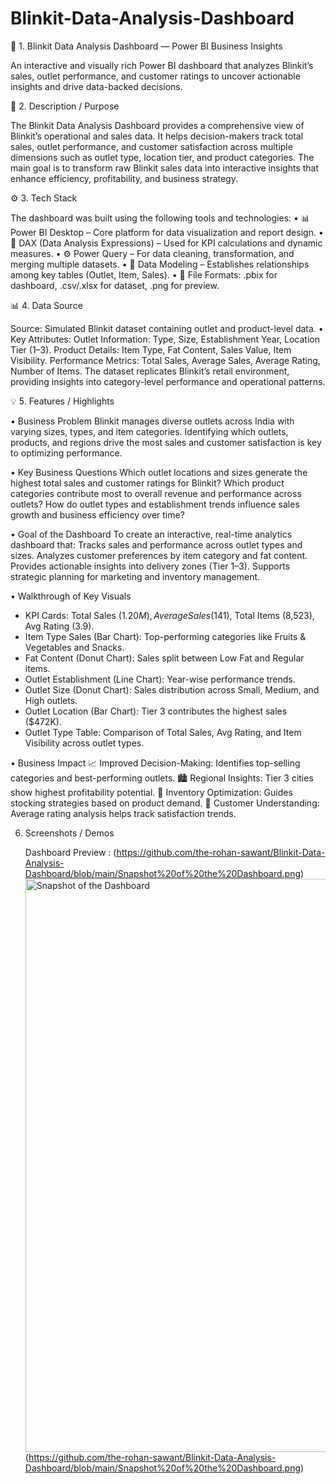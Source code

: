 # Blinkit-Data-Analysis-Dashboard

🛒 1. Blinkit Data Analysis Dashboard — Power BI Business Insights

An interactive and visually rich Power BI dashboard that analyzes Blinkit’s sales, outlet performance, and customer ratings to uncover actionable insights and drive data-backed decisions.

📄 2. Description / Purpose

The Blinkit Data Analysis Dashboard provides a comprehensive view of Blinkit’s operational and sales data. It helps decision-makers track total sales, outlet performance, and customer satisfaction across multiple dimensions such as outlet type, location tier, and product categories.
The main goal is to transform raw Blinkit sales data into interactive insights that enhance efficiency, profitability, and business strategy.

⚙️ 3. Tech Stack

The dashboard was built using the following tools and technologies:
•	📊 Power BI Desktop – Core platform for data visualization and report design.
•	🧮 DAX (Data Analysis Expressions) – Used for KPI calculations and dynamic measures.
•	⚙️ Power Query – For data cleaning, transformation, and merging multiple datasets.
•	🔗 Data Modeling – Establishes relationships among key tables (Outlet, Item, Sales).
•	📁 File Formats: .pbix for dashboard, .csv/.xlsx for dataset, .png for preview.


📊 4. Data Source

  Source: Simulated Blinkit dataset containing outlet and product-level data.
• Key Attributes:
  Outlet Information: Type, Size, Establishment Year, Location Tier (1–3).
  Product Details: Item Type, Fat Content, Sales Value, Item Visibility.
  Performance Metrics: Total Sales, Average Sales, Average Rating, Number of Items.
  The dataset replicates Blinkit’s retail environment, providing insights into category-level performance and operational patterns.


💡 5. Features / Highlights

• Business Problem
  Blinkit manages diverse outlets across India with varying sizes, types, and item categories. Identifying which outlets, products, and regions drive the most    sales and customer satisfaction is key to optimizing performance.

• Key Business Questions
  Which outlet locations and sizes generate the highest total sales and customer ratings for Blinkit?
  Which product categories contribute most to overall revenue and performance across outlets?
  How do outlet types and establishment trends influence sales growth and business efficiency over time?

• Goal of the Dashboard
  To create an interactive, real-time analytics dashboard that:
  Tracks sales and performance across outlet types and sizes.
  Analyzes customer preferences by item category and fat content.
  Provides actionable insights into delivery zones (Tier 1–3).
  Supports strategic planning for marketing and inventory management.

• Walkthrough of Key Visuals
 - KPI Cards: Total Sales ($1.20M), Average Sales ($141), Total Items (8,523), Avg Rating (3.9).
 - Item Type Sales (Bar Chart): Top-performing categories like Fruits & Vegetables and Snacks.
 - Fat Content (Donut Chart): Sales split between Low Fat and Regular items.
 - Outlet Establishment (Line Chart): Year-wise performance trends.
 - Outlet Size (Donut Chart): Sales distribution across Small, Medium, and High outlets.
 - Outlet Location (Bar Chart): Tier 3 contributes the highest sales ($472K).
 - Outlet Type Table: Comparison of Total Sales, Avg Rating, and Item Visibility across outlet types.

•  Business Impact
  📈 Improved Decision-Making: Identifies top-selling categories and best-performing outlets.
  🏙️ Regional Insights: Tier 3 cities show highest profitability potential.
  🧺 Inventory Optimization: Guides stocking strategies based on product demand.
  🌟 Customer Understanding: Average rating analysis helps track satisfaction trends.

  6. Screenshots / Demos

     Dashboard Preview : (https://github.com/the-rohan-sawant/Blinkit-Data-Analysis-Dashboard/blob/main/Snapshot%20of%20the%20Dashboard.png)
     <img width="1713" height="917" alt="Snapshot of the Dashboard" src="https://github.com/user-attachments/assets/dbd15448-411a-419b-9896-c7f28b2d7bca" />
     (https://github.com/the-rohan-sawant/Blinkit-Data-Analysis-Dashboard/blob/main/Snapshot%20of%20the%20Dashboard.png)


  
